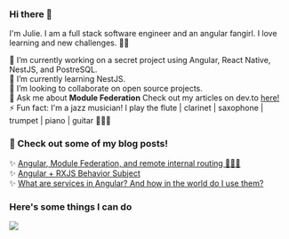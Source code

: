 ### Hi there 👋

<p>I'm Julie. I am a full stack software engineer and an angular fangirl.  I love learning and new challenges. 💪🏻</p>


🔭 I’m currently working on a secret project using Angular, React Native, NestJS, and PostreSQL. <br/>
🌱 I’m currently learning NestJS. <br/>
👯 I’m looking to collaborate on open source projects. <br/>
💬 Ask me about **Module Federation** Check out my articles on dev.to <a href=https://dev.to/juliegladden>here!</a> <br/>
⚡ Fun fact: I'm a jazz musician! I play the flute | clarinet | saxophone | trumpet | piano | guitar 🎷🎶🎼 <br/>

### 📔 Check out some of my blog posts!

✨ <a href="https://dev.to/juliegladden/angular-module-federation-and-remote-internal-routing-3mfg" target="_blank">Angular, Module Federation, and remote internal routing 🤯🤯🤯</a> <br/>
✨ <a href="https://dev.to/juliegladden/angular-rxjss-behavior-subject-38h9" target="_blank">Angular + RXJS Behavior Subject</a> <br/>
✨ <a href="https://dev.to/juliegladden/what-are-services-in-angular-and-how-in-the-world-do-i-use-them-51m9" target="_blank">What are services in Angular? And how in the world do I use them?</a> <br/>


### Here's some things I can do
<p align="start">
  <a href="https://skillicons.dev">
    <img src="https://skillicons.dev/icons?i=html,css,javascript,typescript,cs,java,angular,react,azure,figma,bootstrap,firebase,git,mongodb,nestjs,nodejs,sass,webpack&perline=10" />
  </a>
</p>




<!--
**julesglad/julesglad** is a ✨ _special_ ✨ repository because its `README.md` (this file) appears on your GitHub profile.

Here are some ideas to get you started:

- 🔭 I’m currently working on ...
- 🌱 I’m currently learning ...
- 👯 I’m looking to collaborate on ...
- 🤔 I’m looking for help with ...
- 💬 Ask me about ...
- 📫 How to reach me: ...
- 😄 Pronouns: ...
- ⚡ Fun fact: ...
-->


